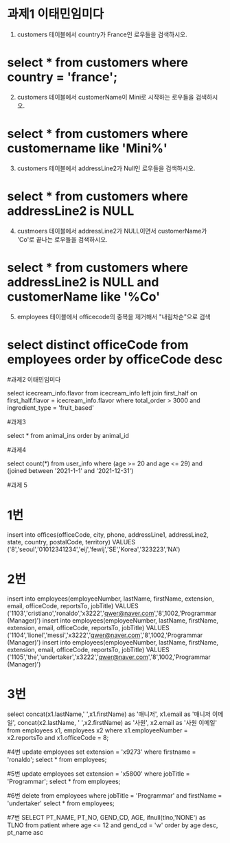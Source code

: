 # 과제1 이태민임미다

1. customers 테이블에서 country가 France인 로우들을 검색하시오.
# select * from customers where country = 'france';

2. customers 테이블에서 customerName이 Mini로 시작하는 로우들을 검색하시오.
# select * from customers where customername like 'Mini%'

3. customers 테이블에서 addressLine2가 Null인 로우들을 검색하시오.
# select * from customers where addressLine2 is NULL

4. custmoers 테이블에서 addressLine2가 NULL이면서 customerName가 'Co'로 끝나는 로우들을 검색하시오.
# select * from customers where addressLine2 is NULL and customerName like '%Co'

5. employees 테이블에서 officecode의 중복을 제거해서 "내림차순"으로 검색
# select distinct officeCode from employees order by officeCode desc

#과제2 이태민임미다

select icecream_info.flavor from icecream_info left join first_half on first_half.flavor = icecream_info.flavor where total_order > 3000 and ingredient_type = 'fruit_based'

#과제3

select * from animal_ins order by animal_id


#과제4

select count(*) from user_info where (age >= 20 and age <= 29) and (joined between '2021-1-1' and '2021-12-31')


#과제 5
# 1번
insert into offices(officeCode, city, phone, addressLine1, addressLine2, state, country, postalCode, territory) VALUES ('8','seoul','01012341234','eij','fewij','SE','Korea','323223','NA')

# 2번
insert into employees(employeeNumber, lastName, firstName, extension, email, officeCode, reportsTo, jobTitle) VALUES ('1103','cristiano','ronaldo','x3222','qwer@naver.com','8',1002,'Programmar (Manager)')
insert into employees(employeeNumber, lastName, firstName, extension, email, officeCode, reportsTo, jobTitle) VALUES ('1104','lionel','messi','x3222','qwer@naver.com','8',1002,'Programmar (Manager)')
insert into employees(employeeNumber, lastName, firstName, extension, email, officeCode, reportsTo, jobTitle) VALUES ('1105','the','undertaker','x3222','qwer@naver.com','8',1002,'Programmar (Manager)')

# 3번
select concat(x1.lastName,' ',x1.firstName) as '매니저', x1.email as '매니저 이메일', concat(x2.lastName, ' ',x2.firstName) as '사원', x2.email as '사원 이메일'
from employees x1, employees x2
where x1.employeeNumber = x2.reportsTo and x1.officeCode = 8;

#4번
update employees set extension = 'x9273' where firstname = 'ronaldo';
select * from employees;

#5번
update employees set extension = 'x5800' where jobTitle = 'Programmar';
select * from employees;

#6번
delete from employees where jobTitle = 'Programmar' and firstName = 'undertaker'
select * from employees;

#7번
SELECT PT_NAME, PT_NO, GEND_CD, AGE, ifnull(tlno,'NONE') as TLNO from patient where age <= 12 and gend_cd = 'w' order by age desc, pt_name asc
